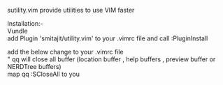 sutility.vim provide utilities to use VIM faster<br>


Installation:-<br>
  Vundle<br>
    add Plugin 'smitajit/utility.vim' to your .vimrc file and call :PluginInstall
    
 
 
 add the below change to your .vimrc file<br>
 " qq will close all buffer (location buffer , help buffers , preview buffer  or NERDTree buffers)<br>
 map qq :SCloseAll<cr> to you
